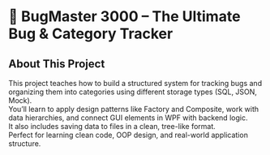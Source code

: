 # 🐞 BugMaster 3000 – The Ultimate Bug & Category Tracker

## About This Project

This project teaches how to build a structured system for tracking bugs and organizing them into categories using different storage types (SQL, JSON, Mock).  
You’ll learn to apply design patterns like Factory and Composite, work with data hierarchies, and connect GUI elements in WPF with backend logic.  
It also includes saving data to files in a clean, tree-like format.  
Perfect for learning clean code, OOP design, and real-world application structure.
